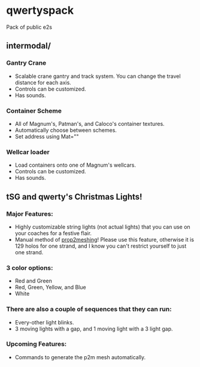 # qwertyspack
Pack of public e2s  
## intermodal/  
### Gantry Crane  
- Scalable crane gantry and track system. You can change the travel distance for each axis.
- Controls can be customized.
- Has sounds.
### Container Scheme  
- All of Magnum's, Patman's, and Caloco's container textures.
- Automatically choose between schemes.
- Set address using Mat=""
### Wellcar loader  
- Load containers onto one of Magnum's wellcars.
- Controls can be customized.  
- Has sounds.
## tSG and qwerty's Christmas Lights!
### Major Features:
- Highly customizable string lights (not actual lights) that you can use on your coaches for a festive flair.  
- Manual method of [prop2meshing](https://github.com/shadowscion/Prop2Mesh)! Please use this feature, otherwise it is 129 holos for one strand, and I know you can't restrict yourself to just one strand.
### 3 color options:  
- Red and Green  
- Red, Green, Yellow, and Blue  
- White  
### There are also a couple of sequences that they can run:
- Every-other light blinks.
- 3 moving lights with a gap, and 1 moving light with a 3 light gap.
### Upcoming Features:
 - Commands to generate the p2m mesh automatically.

